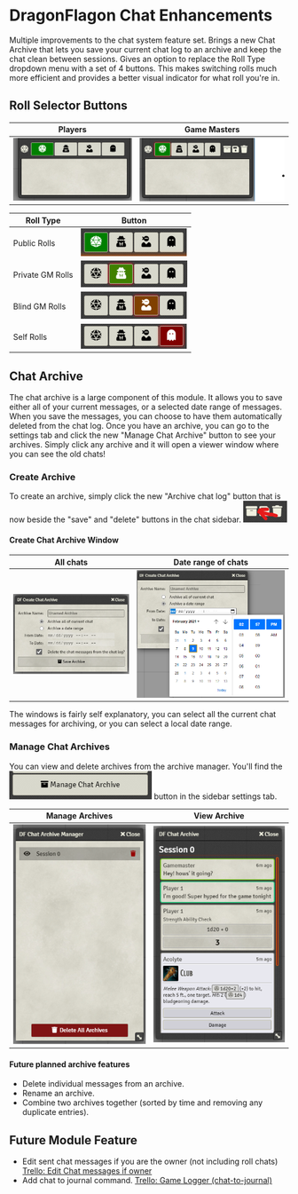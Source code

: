 # DragonFlagon Chat Enhancements

Multiple improvements to the chat system feature set. Brings a new Chat Archive that lets you save your current chat log to an archive and keep the chat clean between sessions. Gives an option to replace the Roll Type dropdown menu with a set of 4 buttons. This makes switching rolls much more efficient and provides a better visual indicator for what roll you're in.

## Roll Selector Buttons

|                           Players                            |                         Game Masters                         |
| :----------------------------------------------------------: | :----------------------------------------------------------: |
| ![Roll buttons for players](../.assets/df-chat-enhance-privacy-pc.png) | ![Roll buttons for players](../.assets/df-chat-enhance-privacy-gm.png) |

| Roll Type        | Button                                                |
| ---------------- | ----------------------------------------------------- |
| Public Rolls     | ![](../.assets/df-chat-enhance-privacy-rt-public.png) |
| Private GM Rolls | ![](../.assets/df-chat-enhance-privacy-rt-gm.png)|
| Blind GM Rolls   |   ![](../.assets/df-chat-enhance-privacy-rt-blind.png)|
| Self Rolls       |  ![](../.assets/df-chat-enhance-privacy-rt-self.png)|

## Chat Archive

The chat archive is a large component of this module. It allows you to save either all of your current messages, or a selected date range of messages. When you save the messages, you can choose to have them automatically deleted from the chat log. Once you have an archive, you can go to the settings tab and click the new "Manage Chat Archive" button to see your archives. Simply click any archive and it will open a viewer window where you can see the old chats!

### Create Archive

To create an archive, simply click the new "Archive chat log" button that is now beside the "save" and "delete" buttons in the chat sidebar. ![archive button](../.assets/df-chat-enhance-archive-new.png)

#### Create Chat Archive Window

|All chats|Date range of chats|
|:-:|:-:|
|![Create chat archive window](../.assets/df-chat-enhance-archive-new-window.png)|![Create chat archive window](../.assets/df-chat-enhance-archive-new-window-date.png)|

The windows is fairly self explanatory, you can select all the current chat messages for archiving, or you can select a local date range.

### Manage Chat Archives

You can view and delete archives from the archive manager. You'll find the ![manage chat archive](../.assets/df-chat-enhance-archive-manage-button.png) button in the sidebar settings tab.

|Manage Archives|View Archive|
|:-:|:-:|
|![Manage archives](../.assets/df-chat-enhance-archive-manage.png)|![View archive](../.assets/df-chat-enhance-archive-viewer.png)|

#### Future planned archive features

- Delete individual messages from an archive.
- Rename an archive.
- Combine two archives together (sorted by time and removing any duplicate entries).



## Future Module Feature

- Edit sent chat messages if you are the owner (not including roll chats) [Trello: Edit Chat messages if owner](https://trello.com/c/R2Zw8HGh/72-edit-chat-messages-if-owner)
- Add chat to journal command. [Trello: Game Logger (chat-to-journal)](https://trello.com/c/HiUp32yb/223-game-logger-chat-to-journal)